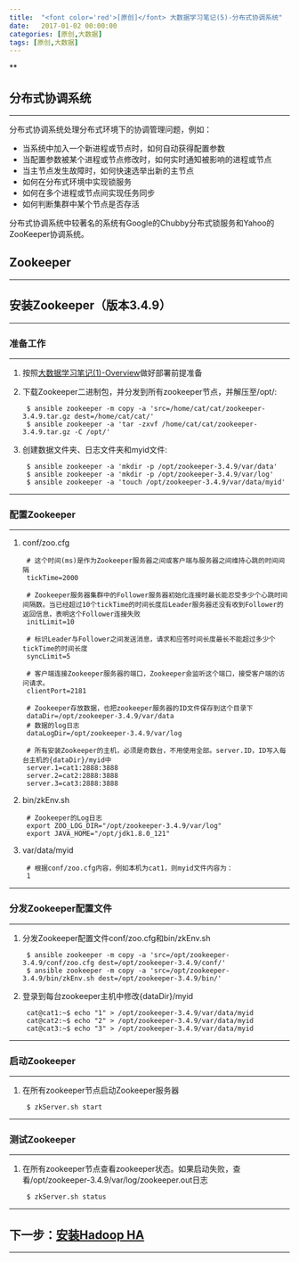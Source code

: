 ```yaml
---
title:  "<font color='red'>[原创]</font> 大数据学习笔记(5)-分布式协调系统"
date:   2017-01-02 00:00:00
categories: [原创,大数据]
tags: [原创,大数据]
---
```


**

## 分布式协调系统
---

分布式协调系统处理分布式环境下的协调管理问题，例如：

* 当系统中加入一个新进程或节点时，如何自动获得配置参数
* 当配置参数被某个进程或节点修改时，如何实时通知被影响的进程或节点
* 当主节点发生故障时，如何快速选举出新的主节点
* 如何在分布式环境中实现锁服务
* 如何在多个进程或节点间实现任务同步
* 如何判断集群中某个节点是否存活

分布式协调系统中较著名的系统有Google的Chubby分布式锁服务和Yahoo的ZooKeeper协调系统。

## Zookeeper
---



## 安装Zookeeper（版本3.4.9）
---

### 准备工作 
---

1. 按照[大数据学习笔记(1)-Overview](https://wuyinan0126.github.io/2016/大数据学习笔记(1)-Overview/)做好部署前提准备

2. 下载Zookeeper二进制包，并分发到所有zookeeper节点，并解压至/opt/:

		$ ansible zookeeper -m copy -a 'src=/home/cat/cat/zookeeper-3.4.9.tar.gz dest=/home/cat/cat/'
		$ ansible zookeeper -a 'tar -zxvf /home/cat/cat/zookeeper-3.4.9.tar.gz -C /opt/'

3. 创建数据文件夹、日志文件夹和myid文件:
		
		$ ansible zookeeper -a 'mkdir -p /opt/zookeeper-3.4.9/var/data'
		$ ansible zookeeper -a 'mkdir -p /opt/zookeeper-3.4.9/var/log'
		$ ansible zookeeper -a 'touch /opt/zookeeper-3.4.9/var/data/myid'

---

### 配置Zookeeper
---

1. conf/zoo.cfg
	
		# 这个时间(ms)是作为Zookeeper服务器之间或客户端与服务器之间维持心跳的时间间隔
		tickTime=2000

		# Zookeeper服务器集群中的Follower服务器初始化连接时最长能忍受多少个心跳时间间隔数。当已经超过10个tickTime的时间长度后Leader服务器还没有收到Follower的返回信息，表明这个Follower连接失败
		initLimit=10

		# 标识Leader与Follower之间发送消息，请求和应答时间长度最长不能超过多少个tickTime的时间长度
		syncLimit=5

		# 客户端连接Zookeeper服务器的端口，Zookeeper会监听这个端口，接受客户端的访问请求。
		clientPort=2181

		# Zookeeper存放数据，也把zookeeper服务器的ID文件保存到这个目录下
		dataDir=/opt/zookeeper-3.4.9/var/data
		# 数据的log日志
		dataLogDir=/opt/zookeeper-3.4.9/var/log

		# 所有安装Zookeeper的主机，必须是奇数台，不用使用全部。server.ID，ID写入每台主机的{dataDir}/myid中
		server.1=cat1:2888:3888 
		server.2=cat2:2888:3888
		server.3=cat3:2888:3888

2. bin/zkEnv.sh

		# Zookeeper的Log日志
		export ZOO_LOG_DIR="/opt/zookeeper-3.4.9/var/log" 
		export JAVA_HOME="/opt/jdk1.8.0_121"

3. var/data/myid

		# 根据conf/zoo.cfg内容，例如本机为cat1，则myid文件内容为：
		1

---

### 分发Zookeeper配置文件
---

1. 分发Zookeeper配置文件conf/zoo.cfg和bin/zkEnv.sh

		$ ansible zookeeper -m copy -a 'src=/opt/zookeeper-3.4.9/conf/zoo.cfg dest=/opt/zookeeper-3.4.9/conf/'
		$ ansible zookeeper -m copy -a 'src=/opt/zookeeper-3.4.9/bin/zkEnv.sh dest=/opt/zookeeper-3.4.9/bin/'

2. 登录到每台zookeeper主机中修改{dataDir}/myid

		cat@cat1:~$ echo "1" > /opt/zookeeper-3.4.9/var/data/myid 
		cat@cat2:~$ echo "2" > /opt/zookeeper-3.4.9/var/data/myid 
		cat@cat3:~$ echo "3" > /opt/zookeeper-3.4.9/var/data/myid 

---

### 启动Zookeeper
---

1. 在所有zookeeper节点启动Zookeeper服务器

		$ zkServer.sh start

---

### 测试Zookeeper
---

1. 在所有zookeeper节点查看zookeeper状态。如果启动失败，查看/opt/zookeeper-3.4.9/var/log/zookeeper.out日志

		$ zkServer.sh status

---

## 下一步：[安装Hadoop HA](https://wuyinan0126.github.io/2016/大数据学习笔记(2)-Hadoop/)
---
